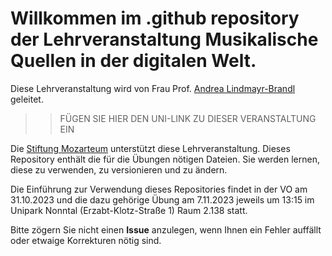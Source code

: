 # Willkommen im .github repository der Lehrveranstaltung **Musikalische Quellen in der digitalen Welt**.

Diese Lehrveranstaltung wird von Frau Prof. [Andrea Lindmayr-Brandl](https://www.plus.ac.at/kunst-musik-und-tanzwissenschaft/abteilung-musik-und-tanzwissenschaft/die-abteilung/personen/wissenschaftliches-personal/andrea-lindmayr-brandl-univ-prof-dr-mag-art/) geleitet.

>>FÜGEN SIE HIER DEN UNI-LINK ZU DIESER VERANSTALTUNG EIN

Die [Stiftung Mozarteum](https://www.mozarteum.at) unterstützt diese Lehrveranstaltung.
Dieses Repository enthält die für die Übungen nötigen Dateien.
Sie werden lernen, diese zu verwenden, zu versionieren und zu ändern.

Die Einführung zur Verwendung dieses Repositories findet in der VO am 31.10.2023 und die dazu gehörige
Übung am 7.11.2023 jeweils um 13:15 im Unipark Nonntal (Erzabt-Klotz-Straße 1) Raum 2.138 statt.

Bitte zögern Sie nicht einen **Issue** anzulegen, wenn Ihnen ein Fehler auffällt oder etwaige Korrekturen nötig sind.


